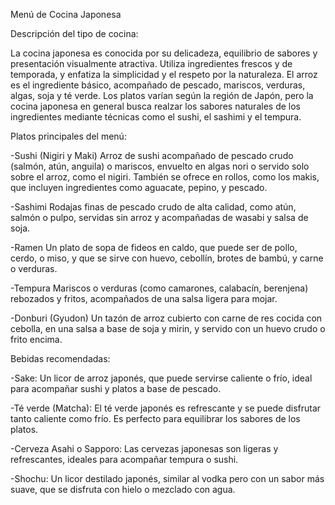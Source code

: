 Menú de Cocina Japonesa

Descripción del tipo de cocina:

La cocina japonesa es conocida por su delicadeza, equilibrio de sabores y presentación visualmente atractiva. Utiliza ingredientes frescos y de temporada, y enfatiza la simplicidad y el respeto por la naturaleza. El arroz es el ingrediente básico, acompañado de pescado, mariscos, verduras, algas, soja y té verde. Los platos varían según la región de Japón, pero la cocina japonesa en general busca realzar los sabores naturales de los ingredientes mediante técnicas como el sushi, el sashimi y el tempura.

Platos principales del menú:

-Sushi (Nigiri y Maki)
Arroz de sushi acompañado de pescado crudo (salmón, atún, anguila) o mariscos, envuelto en algas nori o servido solo sobre el arroz, como el nigiri. También se ofrece en rollos, como los makis, que incluyen ingredientes como aguacate, pepino, y pescado.

-Sashimi
Rodajas finas de pescado crudo de alta calidad, como atún, salmón o pulpo, servidas sin arroz y acompañadas de wasabi y salsa de soja.

-Ramen
Un plato de sopa de fideos en caldo, que puede ser de pollo, cerdo, o miso, y que se sirve con huevo, cebollín, brotes de bambú, y carne o verduras.

-Tempura
Mariscos o verduras (como camarones, calabacín, berenjena) rebozados y fritos, acompañados de una salsa ligera para mojar.

-Donburi (Gyudon)
Un tazón de arroz cubierto con carne de res cocida con cebolla, en una salsa a base de soja y mirin, y servido con un huevo crudo o frito encima.

Bebidas recomendadas:

-Sake: Un licor de arroz japonés, que puede servirse caliente o frío, ideal para acompañar sushi y platos a base de pescado.

-Té verde (Matcha): El té verde japonés es refrescante y se puede disfrutar tanto caliente como frío. Es perfecto para equilibrar los sabores de los platos.

-Cerveza Asahi o Sapporo: Las cervezas japonesas son ligeras y refrescantes, ideales para acompañar tempura o sushi.

-Shochu: Un licor destilado japonés, similar al vodka pero con un sabor más suave, que se disfruta con hielo o mezclado con agua.

